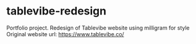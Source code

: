 # tablevibe-redesign
Portfolio project. Redesign of Tablevibe website using milligram for style
Original website url: https://www.tablevibe.co/
